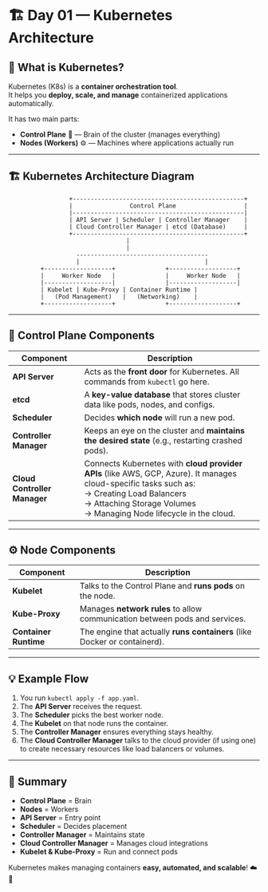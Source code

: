 # 🏗️ Day 01 — Kubernetes Architecture

## 🧠 What is Kubernetes?

Kubernetes (K8s) is a **container orchestration tool**.  
It helps you **deploy, scale, and manage** containerized applications automatically.

It has two main parts:

- **Control Plane** 🧩 — Brain of the cluster (manages everything)
- **Nodes (Workers)** ⚙️ — Machines where applications actually run

---

## 🏗️ Kubernetes Architecture Diagram

```plaintext
                 +------------------------------------------------+
                 |                Control Plane                   |
                 |------------------------------------------------|
                 | API Server | Scheduler | Controller Manager    |
                 | Cloud Controller Manager | etcd (Database)     |
                 +------------------------------------------------+
                                 |
                                 |
                   -------------------------------------
                   |                                   |
         +-------------------+              +-------------------+
         |     Worker Node   |              |     Worker Node   |
         |-------------------|              |-------------------|
         | Kubelet | Kube-Proxy | Container Runtime |
         |   (Pod Management)   |   (Networking)    |
         +-------------------+              +-------------------+
```

---

## 🧩 Control Plane Components

| Component | Description |
|------------|-------------|
| **API Server** | Acts as the **front door** for Kubernetes. All commands from `kubectl` go here. |
| **etcd** | A **key-value database** that stores cluster data like pods, nodes, and configs. |
| **Scheduler** | Decides **which node** will run a new pod. |
| **Controller Manager** | Keeps an eye on the cluster and **maintains the desired state** (e.g., restarting crashed pods). |
| **Cloud Controller Manager** | Connects Kubernetes with **cloud provider APIs** (like AWS, GCP, Azure). It manages cloud-specific tasks such as: <br> → Creating Load Balancers <br> → Attaching Storage Volumes <br> → Managing Node lifecycle in the cloud. |

---

## ⚙️ Node Components

| Component | Description |
|------------|-------------|
| **Kubelet** | Talks to the Control Plane and **runs pods** on the node. |
| **Kube-Proxy** | Manages **network rules** to allow communication between pods and services. |
| **Container Runtime** | The engine that actually **runs containers** (like Docker or containerd). |

---

## 💡 Example Flow

1. You run `kubectl apply -f app.yaml`.  
2. The **API Server** receives the request.  
3. The **Scheduler** picks the best worker node.  
4. The **Kubelet** on that node runs the container.  
5. The **Controller Manager** ensures everything stays healthy.  
6. The **Cloud Controller Manager** talks to the cloud provider (if using one) to create necessary resources like load balancers or volumes.

---

## 🏁 Summary

- **Control Plane** = Brain  
- **Nodes** = Workers  
- **API Server** = Entry point  
- **Scheduler** = Decides placement  
- **Controller Manager** = Maintains state  
- **Cloud Controller Manager** = Manages cloud integrations  
- **Kubelet & Kube-Proxy** = Run and connect pods  

Kubernetes makes managing containers **easy, automated, and scalable**! ☁️🚀
